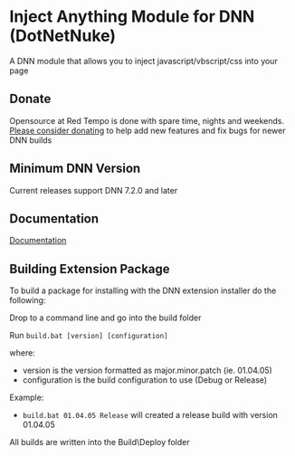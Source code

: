 # Inject Anything Module for DNN (DotNetNuke)

A DNN module that allows you to inject javascript/vbscript/css into your page

## Donate

Opensource at Red Tempo is done with spare time, nights and weekends. [Please consider donating](https://paypal.me/redwards1966/25) to help add new features and fix bugs for newer DNN builds

## Minimum DNN Version

Current releases support DNN 7.2.0 and later

## Documentation

[Documentation](https://redtempo.github.io/dnnstuff.injectanything/)

## Building Extension Package

To build a package for installing with the DNN extension installer do the following:

Drop to a command line and go into the build folder

Run `build.bat [version] [configuration]`

where:

* version is the version formatted as major.minor.patch (ie. 01.04.05)
* configuration is the build configuration to use (Debug or Release)

Example:

* `build.bat 01.04.05 Release` will created a release build with version 01.04.05

All builds are written into the Build\Deploy folder
